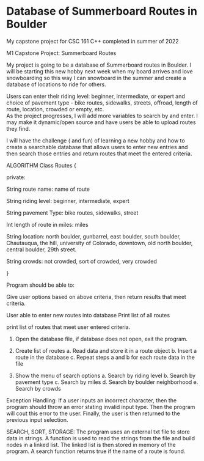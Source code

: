 # Database of Summerboard Routes in Boulder
My capstone project for CSC 161 C++ completed in summer of 2022

M1 Capstone Project: Summerboard Routes

My project is going to be a database of Summerboard routes in Boulder. I will be starting this new hobby next week when my board arrives and love snowboarding so this way I can snowboard in the summer and create a database of locations to ride for others.

Users can enter their riding level: beginner, intermediate, or expert and choice of pavement type - bike routes, sidewalks, streets, offroad, length of route, location, crowded or empty, etc.  
As the project progresses, I will add more variables to search by and enter. I may make it dynamic/open source and have users be able to upload routes they find.

I will have the challenge ( and fun) of learning a new hobby and how to create a searchable database that allows users to enter new entries and then search those entries and return routes that meet the entered criteria. 

ALGORITHM
Class Routes {

private: 

String route name: name of route

String riding level: beginner, intermediate, expert

String pavement Type: bike routes, sidewalks, street

Int length of route in miles: miles

String location: north boulder, gunbarrel, east boulder, south boulder, Chautauqua, the hill, university of Colorado, downtown, old north boulder, central boulder, 29th street. 

String crowds: not crowded, sort of crowded, very crowded 

}

Program should be able to: 

Give user options based on above criteria, then return results that meet criteria. 

User able to enter new routes into database
Print list of all routes

print list of routes that meet user entered criteria. 
1.	Open the database file, if database does not open, exit the program.

2.	Create list of routes
a.	 Read data and store it in a route object
b.	Insert a route in the database
c.	Repeat steps a and b for each route data in the file 
3.	Show the menu of search options
a.	Search by riding level
b.	Search by pavement type
c.	Search by miles
d.	Search by boulder neighborhood
e.	Search by crowds

Exception Handling: If a user inputs an incorrect character, then the program should throw an error stating invalid input type.
Then the program will cout this error to the user. Finally, the user is then returned to the previous input selection. 

SEARCH, SORT, STORAGE: The program uses an external txt file to store data in strings. A function is used to read the strings from the file and build nodes in a linked list. The linked list is then stored in memory of the program. A search function returns true if the name of a route is found. 

